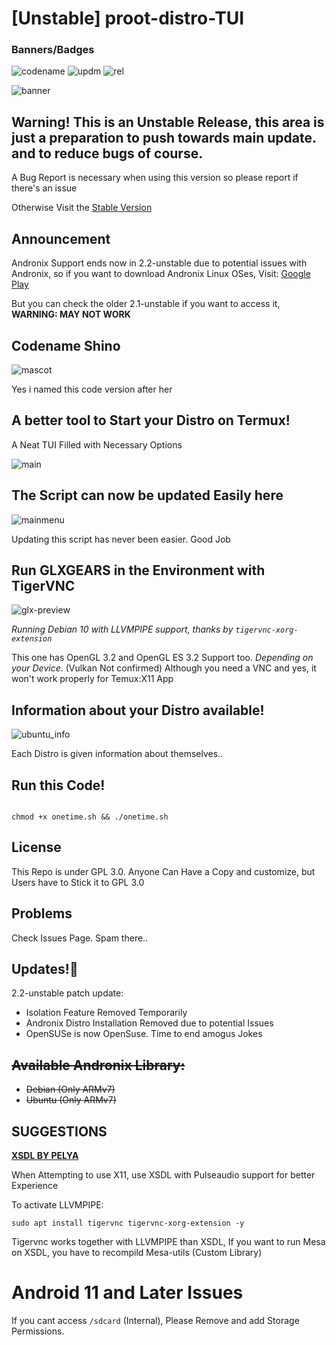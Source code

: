 # [Unstable] proot-distro-TUI

### Banners/Badges

![codename](https://img.shields.io/badge/codename-Shino-magenta?style=for-the-badge&logo=appveyor) ![updm](https://img.shields.io/website?down_color=red&down_message=Update%20Service%20Checkers%20offline&style=for-the-badge&up_color=blue&up_message=Update%20Service%20Checkers%20Online&url=https%3A%2F%2Fpastebin.com%2Fraw%2Fwt2xyCxH) ![rel](https://img.shields.io/badge/release-unstable-red?style=for-the-badge&logo=appveyor)

![banner](img-src/banner.png)

## Warning! This is an Unstable Release, this area is just a preparation to push towards main update. and to reduce bugs of course.

A Bug Report is necessary when using this version so please report if there's an issue

Otherwise Visit the [Stable Version](https://github.com/SUFandom/proot-distro-tui)

## Announcement

Andronix Support ends now in 2.2-unstable due to potential issues with Andronix, so if you want to download Andronix Linux OSes, Visit: [Google Play](https://play.google.com/store/apps/details?id=studio.com.techriz.andronix&hl=en&gl=US&referrer=utm_source%3Dgoogle%26utm_medium%3Dorganic%26utm_term%3Dandronix&pcampaignid=APPU_1_CTILY6f_MP7t2roPkfa0sAE) 

But you can check the older 2.1-unstable if you want to access it, **WARNING: MAY NOT WORK**

## Codename Shino

![mascot](img-src/shino_mascot.png)

Yes i named this code version after her

## A better tool to Start your Distro on Termux!

A Neat TUI Filled with Necessary Options

![main](img-src/sel_src01.jpg)

## The Script can now be updated Easily here

![mainmenu](img-src/main_sel_src02.jpg)

Updating this script has never been easier. Good Job

## Run GLXGEARS in the Environment with TigerVNC

![glx-preview](img-src/glx.jpg)

*Running Debian 10 with LLVMPIPE support, thanks by `tigervnc-xorg-extension`*

This one has OpenGL 3.2 and OpenGL ES 3.2 Support too. *Depending on your Device*. (Vulkan Not confirmed) Although you need a VNC and yes, it won't work properly for Temux:X11 App

## Information about your Distro available!

![ubuntu_info](img-src/desc_dis.jpg)

Each Distro is given information about themselves..

## Run this Code!

``` 

chmod +x onetime.sh && ./onetime.sh 

```

## License

This Repo is under GPL 3.0. Anyone Can Have a Copy and customize, but Users have to Stick it to GPL 3.0

## Problems

Check Issues Page. Spam there..

## Updates!🔧

2.2-unstable patch update:

- Isolation Feature Removed Temporarily
- Andronix Distro Installation Removed due to potential Issues
- OpenSUSe is now OpenSuse. Time to end amogus Jokes

## ~~Available Andronix Library:~~

- ~~Debian (Only ARMv7)~~
- ~~Ubuntu (Only ARMv7)~~
## SUGGESTIONS

[**XSDL BY PELYA**](https://play.google.com/store/apps/details?id=x.org.server)

When Attempting to use X11, use XSDL with Pulseaudio support for better Experience


To activate LLVMPIPE:
```
sudo apt install tigervnc tigervnc-xorg-extension -y
```
Tigervnc works together with LLVMPIPE than XSDL, If you want to run Mesa on XSDL, you have to recompild Mesa-utils (Custom Library)

# Android  11 and Later Issues

If you cant access `/sdcard` (Internal), Please Remove and add Storage Permissions.

